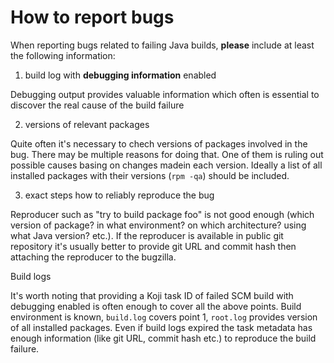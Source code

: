 How to report bugs
==================

When reporting bugs related to failing Java builds, **please** include
at least the following information:

1. build log with **debugging information** enabled

Debugging output provides valuable information which often is
essential to discover the real cause of the build failure

2. versions of relevant packages

Quite often it's necessary to chech versions of packages involved in
the bug.  There may be multiple reasons for doing that.  One of them
is ruling out possible causes basing on changes madein each version.
Ideally a list of all installed packages with their versions (`rpm
-qa`) should be included.

3. exact steps how to reliably reproduce the bug

Reproducer such as "try to build package foo" is not good enough
(which version of package? in what environment? on which architecture?
using what Java version? etc.).  If the reproducer is available in
public git repository it's usually better to provide git URL and
commit hash then attaching the reproducer to the bugzilla.

Build logs

It's worth noting that providing a Koji task ID of failed SCM build
with debugging enabled is often enough to cover all the above points.
Build environment is known, `build.log` covers point 1, `root.log`
provides version of all installed packages.  Even if build logs
expired the task metadata has enough information (like git URL, commit
hash etc.) to reproduce the build failure.
